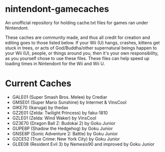 nintendont-gamecaches
=====================

An unofficial repository for holding cache.txt files for games ran under Nintendont.

These caches are community made, and thus all credit for creation and editing goes to those listed below. If your Wii (U) hangs, crashes, kittens get stuck in trees, or acts of God/Buddha/other supernatural beings happen to your Wii (U), people, or things around you, then it's your own responsibility, as you yourself chose to use these files. These files can help speed up loading times in Nintendont for the Wii and Wii U.

Current Caches
==============

* GALE01 (Super Smash Bros. Melee) by Crediar
* GMSE01 (Super Mario Sunshine) by Intermet & VinsCool
* GIKE70 (Ikaruga) by thedax
* GZ2E01 (Zelda: Twilight Princess) by faku-1810
* GZLE01 (Zelda: Wind Waker) by VinsCool
* GZ3E70 (Dragon Ball Z: Budokai 2) by Goku Junior
* GUPE8P (Shadow the Hedgehog) by Goku Junior
* GNSE8P (Sonic Adventure 2: Battle) by Goku Junior
* G2CE52 (True Crime: New York City) by Goku Junior
* GLEE08 (Resident Evil 3) by Nemesis90 and improved by Goku Junior
